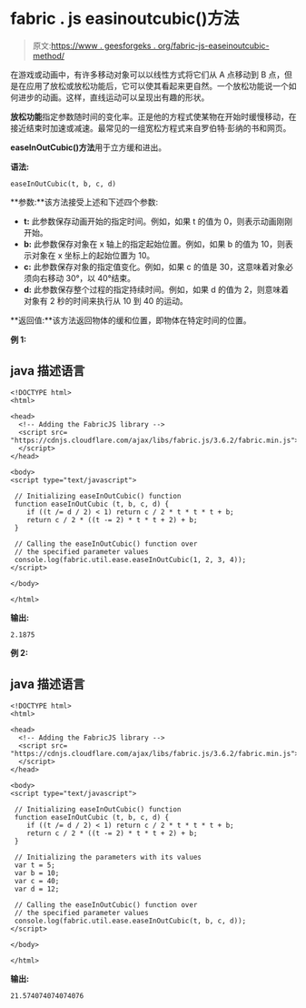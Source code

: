 # fabric . js easinoutcubic()方法

> 原文:[https://www . geesforgeks . org/fabric-js-easeinoutcubic-method/](https://www.geeksforgeeks.org/fabric-js-easeinoutcubic-method/)

在游戏或动画中，有许多移动对象可以以线性方式将它们从 A 点移动到 B 点，但是在应用了放松或放松功能后，它可以使其看起来更自然。一个放松功能说一个如何进步的动画。这样，直线运动可以呈现出有趣的形状。

**放松功能**指定参数随时间的变化率。正是他的方程式使某物在开始时缓慢移动，在接近结束时加速或减速。最常见的一组宽松方程式来自罗伯特·彭纳的书和网页。

**easeInOutCubic()方法**用于立方缓和进出。

**语法:**

```
easeInOutCubic(t, b, c, d)
```

**参数:**该方法接受上述和下述四个参数:

*   **t:** 此参数保存动画开始的指定时间。例如，如果 t 的值为 0，则表示动画刚刚开始。
*   **b:** 此参数保存对象在 x 轴上的指定起始位置。例如，如果 b 的值为 10，则表示对象在 x 坐标上的起始位置为 10。
*   **c:** 此参数保存对象的指定值变化。例如，如果 c 的值是 30，这意味着对象必须向右移动 30°，以 40°结束。
*   **d:** 此参数保存整个过程的指定持续时间。例如，如果 d 的值为 2，则意味着对象有 2 秒的时间来执行从 10 到 40 的运动。

**返回值:**该方法返回物体的缓和位置，即物体在特定时间的位置。

**例 1:**

## java 描述语言

```
<!DOCTYPE html>
<html>

<head>
  <!-- Adding the FabricJS library -->
  <script src=
"https://cdnjs.cloudflare.com/ajax/libs/fabric.js/3.6.2/fabric.min.js">
  </script>
</head>

<body>
<script type="text/javascript">

 // Initializing easeInOutCubic() function
 function easeInOutCubic (t, b, c, d) {
    if ((t /= d / 2) < 1) return c / 2 * t * t * t + b;
    return c / 2 * ((t -= 2) * t * t + 2) + b;
 }

 // Calling the easeInOutCubic() function over
 // the specified parameter values
 console.log(fabric.util.ease.easeInOutCubic(1, 2, 3, 4)); 
</script>

</body>

</html>
```

**输出:**

```
2.1875
```

**例 2:**

## java 描述语言

```
<!DOCTYPE html>
<html>

<head>
  <!-- Adding the FabricJS library -->
  <script src=
"https://cdnjs.cloudflare.com/ajax/libs/fabric.js/3.6.2/fabric.min.js">
  </script>
</head>

<body>
<script type="text/javascript">

 // Initializing easeInOutCubic() function
 function easeInOutCubic (t, b, c, d) {
    if ((t /= d / 2) < 1) return c / 2 * t * t * t + b;
    return c / 2 * ((t -= 2) * t * t + 2) + b;
 }

 // Initializing the parameters with its values
 var t = 5;
 var b = 10;
 var c = 40;
 var d = 12;

 // Calling the easeInOutCubic() function over
 // the specified parameter values
 console.log(fabric.util.ease.easeInOutCubic(t, b, c, d)); 
</script>

</body>

</html>
```

**输出:**

```
21.574074074074076
```